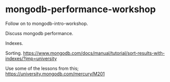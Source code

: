 # mongodb-performance-workshop
Follow on to mongodb-intro-workshop.

Discuss mongodb performance.  

Indexes.


Sorting.
https://www.mongodb.com/docs/manual/tutorial/sort-results-with-indexes/?jmp=university


Use some of the lessons from this;
https://university.mongodb.com/mercury/M201

